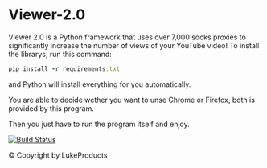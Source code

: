 # Viewer-2.0

Viewer 2.0 is a Python framework that uses  over 7,000 socks proxies to significantly increase the number of views of your YouTube video!
To install the librarys, run this command: 
```ruby
pip install -r requirements.txt
```
and Python will install everything for you automatically.

You are able to decide wether you want to unse Chrome or Firefox, both is provided by this program.

Then you just have to run the program itself and enjoy.


[![Build Status](https://user-images.githubusercontent.com/73026669/110617122-9c75ad00-8195-11eb-9ba5-422356072776.png)](https://github.com/LukeProducts)



© Copyright by LukeProducts
